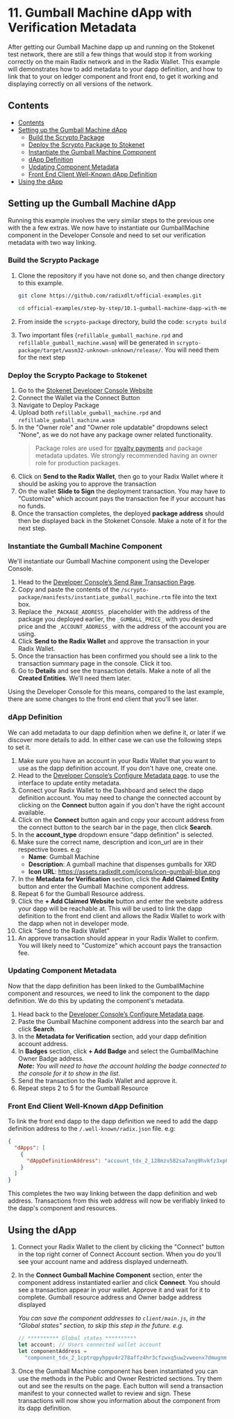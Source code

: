 # 11. Gumball Machine dApp with Verification Metadata

After getting our Gumball Machine dapp up and running on the Stokenet test
network, there are still a few things that would stop it from working correctly
on the main Radix network and in the Radix Wallet. This example will
demonstrates how to add metadata to your dapp definition, and how to link that
to your on ledger component and front end, to get it working and displaying
correctly on all versions of the network.

## Contents

- [Contents](#contents)
- [Setting up the Gumball Machine dApp](#setting-up-the-gumball-machine-dapp)
  - [Build the Scrypto Package](#build-the-scrypto-package)
  - [Deploy the Scrypto Package to Stokenet](#deploy-the-scrypto-package-to-stokenet)
  - [Instantiate the Gumball Machine Component](#instantiate-the-gumball-machine-component)
  - [dApp Definition](#dapp-definition)
  - [Updating Component Metadata](#updating-component-metadata)
  - [Front End Client Well-Known dApp Definition](#front-end-client-well-known-dapp-definition)
- [Using the dApp](#using-the-dapp)

## Setting up the Gumball Machine dApp

Running this example involves the very similar steps to the previous one with
the a few extras. We now have to instantiate our GumballMachine component in the
Developer Console and need to set our verification metadata with two way
linking.

### Build the Scrypto Package

1.  Clone the repository if you have not done so, and then change directory to
    this example.

    ```sh
    git clone https://github.com/radixdlt/official-examples.git

    cd official-examples/step-by-step/10.1-gumball-machine-dapp-with-metadata
    ```

2.  From inside the `scrypto-package` directory, build the code: `scrypto build`
3.  Two important files (`refillable_gumball_machine.rpd` and
    `refillable_gumball_machine.wasm`) will be generated in
    `scrypto-package/target/wasm32-unknown-unknown/release/`. You will need them
    for the next step

### Deploy the Scrypto Package to Stokenet

1. Go to the
   [Stokenet Developer Console Website](https://stokenet-console.radixdlt.com/deploy-package)
2. Connect the Wallet via the Connect Button
3. Navigate to Deploy Package
4. Upload both `refillable_gumball_machine.rpd` and
   `refillable_gumball_machine.wasm`
5. In the "Owner role" and "Owner role updatable" dropdowns select "None", as we
   do not have any package owner related functionality.
   > Package roles are used for
   > [royalty payments](https://docs.radixdlt.com/docs/using-royalties) and
   > package metadata updates. We strongly recommended having an owner role for
   > production packages.
6. Click on **Send to the Radix Wallet**, then go to your Radix Wallet where it
   should be asking you to approve the transaction
7. On the wallet **Slide to Sign** the deployment transaction. You may have to
   "Customize" which account pays the transaction fee if your account has no
   funds.
8. Once the transaction completes, the deployed **package address** should then
   be displayed back in the Stokenet Console. Make a note of it for the next
   step.

### Instantiate the Gumball Machine Component

We'll instantiate our Gumball Machine component using the Developer Console.

1. Head to the
   [Developer Console’s Send Raw Transaction Page](https://stokenet-console.radixdlt.com/transaction-manifest/).
2. Copy and paste the contents of the
   `/scrypto-package/manifests/instantiate_gumball_machine.rtm` file into the
   text box.
3. Replace the `_PACKAGE_ADDRESS_` placeholder with the address of the package
   you deployed earlier, the `_GUMBALL_PRICE_` with you desired price and the
   `_ACCOUNT_ADDRESS_` with the address of the account you are using.
4. Click **Send to the Radix Wallet** and approve the transaction in your Radix
   Wallet.
5. Once the transaction has been confirmed you should see a link to the
   transaction summary page in the console. Click it too.
6. Go to **Details** and see the transaction details. Make a note of all the
   **Created Entities**. We'll need them later.

Using the Developer Console for this means, compared to the last example, there
are some changes to the front end client that you'll see later.

### dApp Definition

We can add metadata to our dapp definition when we define it, or later if we
discover more details to add. In either case we can use the following steps to
set it.

1. Make sure you have an account in your Radix Wallet that you want to use as
   the dapp definition account. If you don't have one, create one.
2. Head to the
   [Developer Console’s Configure Metadata page](https://stokenet-console.radixdlt.com/configure-metadata).
   to use the interface to update entity metadata.
3. Connect your Radix Wallet to the Dashboard and select the dapp definition
   account. You may need to change the connected account by clicking on the
   **Connect** button again if you don't have the right account available.
4. Click on the **Connect** button again and copy your account address from the
   connect button to the search bar in the page, then click **Search**.
5. In the **account_type** dropdown ensure "dapp definition" is selected.
6. Make sure the correct name, description and icon_url are in their respective
   boxes. e.g:
   - **Name**: Gumball Machine
   - **Description**: A gumball machine that dispenses gumballs for XRD
   - **Icon URL**: https://assets.radixdlt.com/icons/icon-gumball-blue.png
7. In the **Metadata for Verification** section, click the **Add Claimed
   Entity** button and enter the Gumball Machine component address.
8. Repeat 6 for the Gumball Resource address.
9. Click the **+ Add Claimed Website** button and enter the website address your
   dapp will be reachable at. This will be used to link the dapp definition to
   the front end client and allows the Radix Wallet to work with the dapp when
   not in developer mode.
10. Click "Send to the Radix Wallet"
11. An approve transaction should appear in your Radix Wallet to confirm. You
    will likely need to "Customize" which account pays the transaction fee.

### Updating Component Metadata

Now that the dapp definition has been linked to the GumballMachine component and
resources, we need to link the component to the dapp definition. We do this by
updating the component's metadata.

1. Head back to the
   [Developer Console’s Configure Metadata page](https://stokenet-console.radixdlt.com/configure-metadata).
2. Paste the Gumball Machine component address into the search bar and click
   **Search**.
3. In the **Metadata for Verification** section, add your dapp definition
   account address.
4. In **Badges** section, click **+ Add Badge** and select the GumballMachine
   Owner Badge address.  
   _**Note:** You will need to have the account holding the badge connected to
   the console for it to show in the list._
5. Send the transaction to the Radix Wallet and approve it.
6. Repeat steps 2 to 5 for the Gumball Resource

### Front End Client Well-Known dApp Definition

To link the front end dapp to the dapp definition we need to add the dapp
definition address to the `/.well-known/radix.json` file. e.g:

```json
{
  "dApps": [
    {
      "dAppDefinitionAddress": "account_tdx_2_128mzv582sa7ang9hvkfz3xp07hjg8uegsyuv72nn6xcexj2t82nnuc"
    }
  ]
}
```

This completes the two way linking between the dapp definition and web address.
Transactions from this web address will now be verifiably linked to the dapp's
component and resources.

## Using the dApp

1. Connect your Radix Wallet to the client by clicking the "Connect" button in
   the top right corner of Connect Account section. When you do you'll see your
   account name and address displayed underneath.

2. In the **Connect Gumball Machine Component** section, enter the component
   address instantiated earlier and click **Connect**. You should see a
   transaction appear in your wallet. Approve it and wait for it to complete.
   Gumball resource address and Owner badge address displayed

   _You can save the component addresses to `client/main.js`, in the "Global
   states" section, to skip this step in the future. e.g._

   ```javascript
   // ********** Global states **********
   let account; // Users connected wallet account
   let componentAddress =
     "component_tdx_2_1cptrqpyhppv4r278affz4hr3cfzwxq5uw2vweenx7dmugnmh7840rr";
   ```

3. Once the Gumball Machine component has been instantiated you can use the
   methods in the Public and Owner Restricted sections. Try them out and see the
   results on the page. Each button will send a transaction manifest to your
   connected wallet to review and sign. These transactions will now show you
   information about the component from its dapp definition.
